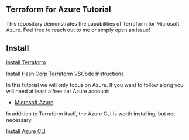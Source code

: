 ## Terraform for Azure Tutorial

This repository demonstrates the capabilities of Terraform for Microsoft Azure. Feel free to reach out to me or simply open an issue!

## Install

[Install Terraform](https://learn.hashicorp.com/tutorials/terraform/install-cli#install-terraform)

[Install HashiCorp Terraform VSCode Instructions](https://marketplace.visualstudio.com/items?itemName=HashiCorp.terraform)

In this tutorial we will only focus on Azure. If you want to follow along you will need at least a free tier Azure account:

- [Microsoft Azure](https://azure.microsoft.com)

In addition to Terraform itself, the Azure CLI is worth installing, but not necessary.

[Install Azure CLI](https://learn.microsoft.com/en-us/cli/azure/install-azure-cli)
